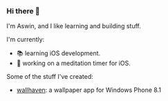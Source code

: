 ### Hi there 👋
I'm Aswin, and I like learning and building stuff.

I'm currently:
- 📚 learning iOS development.
- 🔭 working on a meditation timer for iOS.

Some of the stuff I've created:
- [wallhaven](https://github.com/akoliyot/wallhaven): a wallpaper app for Windows Phone 8.1